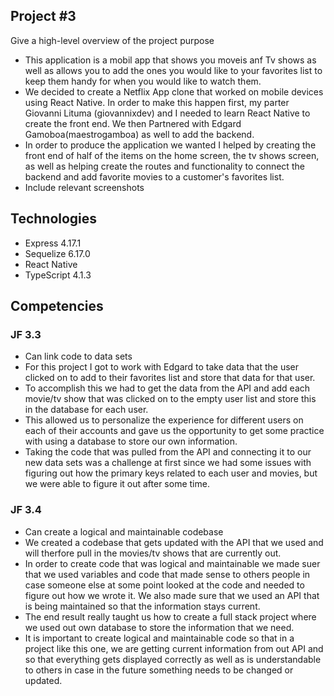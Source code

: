 ## Project #3
Give a high-level overview of the project purpose
- This application is a mobil app that shows you moveis anf Tv shows as well as allows you to add the ones you would like to your favorites list to keep them handy for when you would like to watch them.
- We decided to create a Netflix App clone that worked on mobile devices using React Native. In order to make this happen first, my parter Giovanni Lituma (giovannixdev) and I needed to learn React Native to create the front end. We then Partnered with Edgard Gamoboa(maestrogamboa) as well to add the backend.
- In order to produce the application we wanted I helped by creating the front end of half of the items on the home screen, the tv shows screen, as well as helping create the routes and functionality to connect the backend and add favorite movies to a customer's favorites list. 
- Include relevant screenshots

## Technologies
- Express 4.17.1
- Sequelize 6.17.0
- React Native
- TypeScript 4.1.3

## Competencies
### JF 3.3
- Can link code to data sets
- For this project I got to work with Edgard to take data that the user clicked on to add to their favorites list and store that data for that user. 
- To accomplish this we had to get the data from the API and add each movie/tv show that was clicked on to the empty user list and store this in the database for each user.  
- This allowed us to personalize the experience for different users on each of their accounts and gave us the opportunity to get some practice with using a database to store our own information. 
- Taking the code that was pulled from the API and connecting it to our new data sets was a challenge at first since we had some issues with figuring out how the primary keys related to each user and movies, but we were able to figure it out after some time. 

### JF 3.4
- Can create a logical and maintainable codebase
- We created a codebase that gets updated with the API that we used and will therfore pull in the movies/tv shows that are currently out. 
- In order to create code that was logical and maintainable we made suer that we used variables and code that made sense to others people in case someone else at some point looked at the code and needed to figure out how we wrote it. We also made sure that we used an API that is being maintained so that the information stays current.
- The end result really taught us how to create a full stack project where we used out own database to store the information that we need.
- It is important to create logical and maintainable code so that in a project like this one, we are getting current information from out API and so that everything gets displayed correctly as well as is understandable to others in case in the future something needs to be changed or updated. 